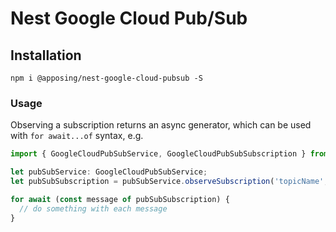 # Nest Google Cloud Pub/Sub

## Installation

`npm i @apposing/nest-google-cloud-pubsub -S`

### Usage

Observing a subscription returns an async generator, which can be used with `for await...of` syntax, e.g.

```typescript
import { GoogleCloudPubSubService, GoogleCloudPubSubSubscription } from '@apposing/nest-google-cloud-pubsub';

let pubSubService: GoogleCloudPubSubService;
let pubSubSubscription = pubSubService.observeSubscription('topicName', 'subscriptionName');

for await (const message of pubSubSubscription) {
  // do something with each message
}
```
